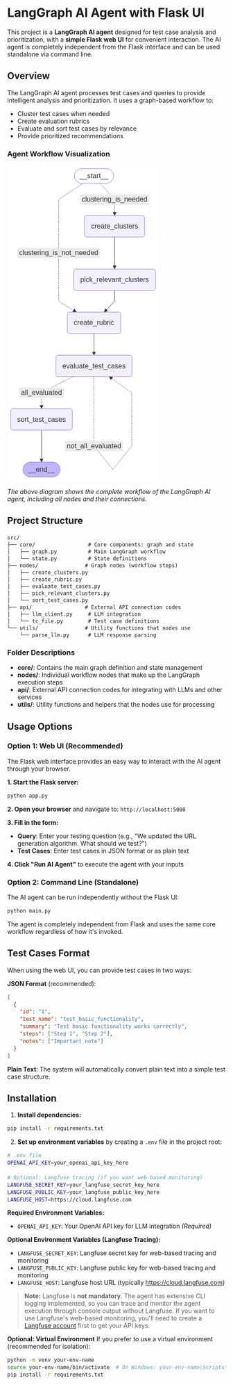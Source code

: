 # LangGraph AI Agent with Flask UI

This project is a **LangGraph AI agent** designed for test case analysis and prioritization, with a **simple Flask web UI** for convenient interaction. The AI agent is completely independent from the Flask interface and can be used standalone via command line.

## Overview

The LangGraph AI agent processes test cases and queries to provide intelligent analysis and prioritization. It uses a graph-based workflow to:
- Cluster test cases when needed
- Create evaluation rubrics
- Evaluate and sort test cases by relevance
- Provide prioritized recommendations

### Agent Workflow Visualization

![AI Agent Graph](graph.png)

*The above diagram shows the complete workflow of the LangGraph AI agent, including all nodes and their connections.*

## Project Structure

```
src/
├── core/                 # Core components: graph and state
│   ├── graph.py          # Main LangGraph workflow
│   └── state.py          # State definitions
├── nodes/               # Graph nodes (workflow steps)
│   ├── create_clusters.py
│   ├── create_rubric.py
│   ├── evaluate_test_cases.py
│   ├── pick_relevant_clusters.py
│   └── sort_test_cases.py
├── api/                 # External API connection codes
│   ├── llm_client.py     # LLM integration
│   └── tc_file.py        # Test case definitions
└── utils/               # Utility functions that nodes use
    └── parse_llm.py      # LLM response parsing
```

### Folder Descriptions

- **core/**: Contains the main graph definition and state management
- **nodes/**: Individual workflow nodes that make up the LangGraph execution steps
- **api/**: External API connection codes for integrating with LLMs and other services
- **utils/**: Utility functions and helpers that the nodes use for processing

## Usage Options

### Option 1: Web UI (Recommended)

The Flask web interface provides an easy way to interact with the AI agent through your browser.

**1. Start the Flask server:**
```bash
python app.py
```

**2. Open your browser** and navigate to: `http://localhost:5000`

**3. Fill in the form:**
- **Query**: Enter your testing question (e.g., "We updated the URL generation algorithm. What should we test?")
- **Test Cases**: Enter test cases in JSON format or as plain text

**4. Click "Run AI Agent"** to execute the agent with your inputs

### Option 2: Command Line (Standalone)

The AI agent can be run independently without the Flask UI:

```bash
python main.py
```

The agent is completely independent from Flask and uses the same core workflow regardless of how it's invoked.

## Test Cases Format

When using the web UI, you can provide test cases in two ways:

**JSON Format** (recommended):
```json
[
  {
    "id": "1",
    "test_name": "test_basic_functionality",
    "summary": "Test basic functionality works correctly",
    "steps": ["Step 1", "Step 2"],
    "notes": ["Important note"]
  }
]
```

**Plain Text**: The system will automatically convert plain text into a simple test case structure.

## Installation

1. **Install dependencies:**
```bash
pip install -r requirements.txt
```

2. **Set up environment variables** by creating a `.env` file in the project root:
```bash
# .env file
OPENAI_API_KEY=your_openai_api_key_here

# Optional: Langfuse tracing (if you want web-based monitoring)
LANGFUSE_SECRET_KEY=your_langfuse_secret_key_here
LANGFUSE_PUBLIC_KEY=your_langfuse_public_key_here
LANGFUSE_HOST=https://cloud.langfuse.com
```

**Required Environment Variables:**
- `OPENAI_API_KEY`: Your OpenAI API key for LLM integration *(Required)*

**Optional Environment Variables (Langfuse Tracing):**
- `LANGFUSE_SECRET_KEY`: Langfuse secret key for web-based tracing and monitoring
- `LANGFUSE_PUBLIC_KEY`: Langfuse public key for web-based tracing and monitoring  
- `LANGFUSE_HOST`: Langfuse host URL (typically https://cloud.langfuse.com)

> **Note:** Langfuse is **not mandatory**. The agent has extensive CLI logging implemented, so you can trace and monitor the agent execution through console output without Langfuse. If you want to use Langfuse's web-based monitoring, you'll need to create a [Langfuse account](https://langfuse.com) first to get your API keys.

**Optional: Virtual Environment**
If you prefer to use a virtual environment (recommended for isolation):
```bash
python -m venv your-env-name
source your-env-name/bin/activate  # On Windows: your-env-name\Scripts\activate
pip install -r requirements.txt
```
